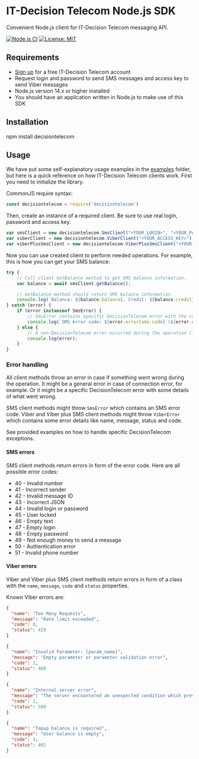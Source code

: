 IT-Decision Telecom Node.js SDK
===============================

Convenient Node.js client for IT-Decision Telecom messaging API.

[![Node.js CI](https://github.com/IT-DecisionTelecom/DecisionTelecom-Nodejs/actions/workflows/node.js.yml/badge.svg)](https://github.com/IT-DecisionTelecom/DecisionTelecom-Nodejs/actions/workflows/node.js.yml)
[![License: MIT](https://img.shields.io/badge/License-MIT-yellow.svg)](https://opensource.org/licenses/MIT)

Requirements
-----

- [Sign up](https://web.it-decision.com/site/signup) for a free IT-Decision Telecom account
- Request login and password to send SMS messages and access key to send Viber messages
- Node.js version 14.x or higher installed
- You should have an application written in Node.js to make use of this SDK

Installation
-----

npm install decisiontelecom

Usage
-----

We have put some self-explanatory usage examples in the [examples](https://github.com/IT-DecisionTelecom/DecisionTelecom-Nodejs/tree/main/examples) folder,
but here is a quick reference on how IT-Decision Telecom clients work.
First you need to initialize the library.

CommonJS require syntax:

```javascript
const decisiontelecom = require('decisiontelecom')
```

Then, create an instance of a required client. Be sure to use real login, password and access key.

```javascript
var smsClient = new decisiontelecom.SmsClient("<YOUR_LOGIN>", "<YOUR_PASSWORD>");
var viberClient = new decisiontelecom.ViberClient("<YOUR_ACCESS_KEY>");
var viberPlusSmsClient = new decisiontelecom.ViberPlusSmsClient("<YOUR_ACCESS_KEY>");
```

Now you can use created client to perform needed operations. For example, this is how you can get your SMS balance:

```javascript
try {
    // Call client GetBalance method to get SMS balance information.
    var balance = await smsClient.getBalance();

    // GetBalance method should return SMS balance information.
    console.log(`Balance: ${balance.balance}, Credit: ${balance.credit}, Currency: ${balance.currency}`);
} catch (error) {
    if (error instanceof SmsError) {
        // SmsError contains specific DecisionTelecom error with the code of what went wrong during the operation.
        console.log(`SMS error code: ${error.errorCode.code} (${error.errorCode})`);
    } else {
        // A non-DecisionTelecom error occurred during the operation (like connection error).
        console.log(error);
    }
}
```

### Error handling
All client methods throw an error in case if something went wrong during the operation. It might be a general error in case of connection error, for example. Or it might be a specific DecisionTelecom error with some details of what went wrong. 

SMS client methods might throw `SmsError` which contains an SMS error code.
Viber and Viber plus SMS client methods might throw `ViberError` which contains some error details like name, message, status and code.

See provided examples on how to handle specific DecisionTelecom exceptions.

#### SMS errors
SMS client methods return errors in form of the error code. Here are all possible error codes:

- 40 - Invalid number
- 41 - Incorrect sender
- 42 - Invalid message ID
- 43 - Incorrect JSON
- 44 - Invalid login or password
- 45 - User locked
- 46 - Empty text
- 47 - Empty login
- 48 - Empty password
- 49 - Not enough money to send a message
- 50 - Authentication error
- 51 - Invalid phone number

#### Viber errors
Viber and Viber plus SMS client methods return errors in form of a class with the `name`, `message`, `code` and `status` properties.

Known Viber errors are:

```json
{
  "name": "Too Many Requests",
  "message": "Rate limit exceeded",
  "code": 0,
  "status": 429
}
```

```json
{
  "name": "Invalid Parameter: [param_name]",
  "message": "Empty parameter or parameter validation error",
  "code": 1,
  "status": 400
}
```

```json
{
  "name": "Internal server error",
  "message": "The server encountered an unexpected condition which prevented it from fulfilling the request",
  "code": 2,
  "status": 500
}
```

```json
{
  "name": "Topup balance is required",
  "message": "User balance is empty",
  "code": 3,
  "status": 402
}
```